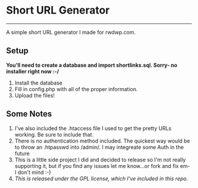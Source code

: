 # Short URL Generator 
___________________________________

A simple short URL generator I made for rwdwp.com. 

## Setup

**You'll need to create a database and import shortlinks.sql. Sorry- no installer right now :-/**

1. Install the database
2. Fill in config.php with all of the proper information. 
3. Upload the files! 

## Some Notes

1. I've also included the .htaccess file I used to get the pretty URLs working. Be sure to include that. 
2. There is no authentication method included. The quickest way would be to throw an .htpasswd into /admin/. I may integreate some Auth in the future
3. This is a little side project I did and decided to release so I'm not really supporting it, but if you find any issues let me know...or fork and fix em- I don't mind :-)
4. *This is released under the GPL license, which I've included in this repo.*


